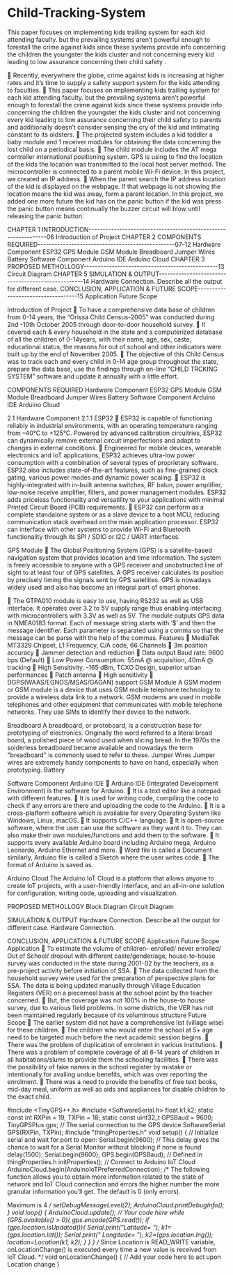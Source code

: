 # Child-Tracking-System
This paper focuses on implementing kids trailing system for each kid attending faculty. but the prevailing systems aren’t powerful enough to forestall the crime against kids since these systems provide info concerning the children the youngster the kids cluster and not concerning every kid leading to low assurance concerning their child safety .

 Recently, everywhere the globe, crime against kids is increasing at higher rates and it’s time to supply a safety support system for the kids attending to faculties.
 This paper focuses on implementing kids trailing system for each kid attending faculty. but the prevailing systems aren’t powerful enough to forestall the crime against kids since these systems provide info concerning the children the youngster the kids cluster and not concerning every kid leading to low assurance concerning their child safety to parents and additionally doesn’t consider sensing the cry of the kid and intimating constant to its oldsters.
 The projected system includes a kid toddler a baby module and 1 receiver modules for obtaining the data concerning the lost child on a periodical basis.
 The child module includes the AT mega controller international positioning system. GPS is using to find the location of the kids the location was transmitted to the local host server method. The microcontroller is connected to a parent mobile Wi-Fi device. In this project, we created an IP address.
 When the parent search the IP address location of the kid is displayed on the webpage. If that webpage is not showing the location means the kid was away, form a parent location. In this project, we added one more future the kid has on the panic button if the kid was press the panic button means continually the buzzer circuit will blow until releasing the panic button.


 CHAPTER 1 INTRODUCTION---------------------------------------------------------------06
Introduction of Project
 CHAPTER 2 COMPONENTS REQUIRED-------------------------------------------------07-12
 Hardware Component
 ESP32
 GPS Module
 GSM Module
Breadboard
 Jumper Wires
Battery
Software Component
 Arduino IDE
 Arduino Cloud
CHAPTER 3 PROPOSED METHOLLOGY------------------------------------------------13
Circuit Diagram
CHAPTER 5 SIMULATION & OUTPUT---------------------------------------------------14
Hardware Connection.
 Describe all the output for different case.
 CONCLUSION, APPLICATION & FUTURE SCOPE-----------------------------------15
 Application
Future Scope

Introduction of Project
 To have a comprehensive data base of children from 0-14 years, the “Orissa Child Census-2005” was conducted during 2nd -10th October 2005 through door-to-door household survey.
 It covered each & every household in the state and a computerized database of all the children of 0-14years, with their name, age, sex, caste, educational status, the reasons for out of school and other indicators were built up by the end of November 2005.
 The objective of this Child Census was to track each and every child in 0-14 age group throughout the state, prepare the data base, use the findings through on-line “CHILD TRCKING SYSTEM” software and update it annually with a little effort.

COMPONENTS REQUIRED
Hardware Component
ESP32
 GPS Module
GSM Module
Breadboard
 Jumper Wires
Battery
 Software Component
Arduino IDE
Arduino Cloud

2.1 Hardware Component
2.1.1 ESP32
 ESP32 is capable of functioning reliably in industrial environments, with an operating temperature ranging from –40°C to +125°C. Powered by advanced calibration circuitries, ESP32 can dynamically remove external circuit imperfections and adapt to changes in external conditions.
 Engineered for mobile devices, wearable electronics and IoT applications, ESP32
achieves ultra-low power consumption with a combination of several types of proprietary software. ESP32 also includes state-of-the-art features, such as fine-grained clock gating, various power modes and dynamic power scaling.
 ESP32 is highly-integrated with in-built antenna switches, RF balun, power amplifier, low-noise receive amplifier, filters, and power management modules. ESP32 adds priceless functionality and versatility to your applications with minimal Printed Circuit Board (PCB) requirements.
 ESP32 can perform as a complete standalone system or as a slave device to a host MCU, reducing communication stack overhead on the main application processor. ESP32 can interface with other systems to provide Wi-Fi and Bluetooth functionality through its SPI / SDIO or I2C / UART interfaces.

 GPS Module  The Global Positioning System (GPS) is a satellite-based navigation system that provides location and time information. The system is freely accessible to anyone with a GPS receiver and unobstructed line of sight to at least four of GPS satellites. A GPS receiver calculates its position by precisely timing the signals sent by GPS satellites. GPS is nowadays widely used and also has become an integral part of smart phones.

 The GTPA010 module is easy to use, having RS232 as well as USB interface. It operates over 3.2 to 5V supply range thus enabling interfacing with microcontrollers with 3.3V as well as 5V. The module outputs GPS data in NMEA0183 format. Each of message string starts with ‘$’ and then the message identifier. Each parameter is separated using a comma so that the message can be parse with the help of the commas. Features  MediaTek MT3329 Chipset, L1 Frequency, C/A code, 66 Channels  3m position accuracy  Jammer detection and reduction  Data output Baud rate: 9600 bps (Default)  Low Power Consumption: 55mA @ acquisition, 40mA @ tracking  High Sensitivity, -165 dBm, TCXO Design, superior urban performances  Patch antenna  High sensitivity  DGPS(WAAS/EGNOS/MSAS/GAGAN) support
 GSM Module A GSM modem or GSM module is a device that uses GSM mobile telephone technology to provide a wireless data link to a network. GSM modems are used in mobile telephones and other equipment that communicates with mobile telephone networks. They use SIMs to identify their device to the network.

Breadboard A breadboard, or protoboard, is a construction base for prototyping of electronics. Originally the word referred to a literal bread board, a polished piece of wood used when slicing bread. In the 1970s the solderless breadboard became available and nowadays the term "breadboard" is commonly used to refer to these.
Jumper Wires Jumper wires are extremely handy components to have on hand, especially when prototyping.
 Battery

 Software Component
 Arduino IDE  Arduino IDE (Integrated Development Environment) is the software for Arduino.  It is a text editor like a notepad with different features.  It is used for writing code, compiling the code to check if any errors are there and uploading the code to the Arduino.  It is a cross-platform software which is available for every Operating System like Windows, Linux, macOS.  It supports C/C++ language.  It is open-source software, where the user can use the software as they want it to. They can also make their own modules/functions and add them to the software.  It supports every available Arduino board including Arduino mega, Arduino Leonardo, Arduino Ethernet and more.  Word file is called a Document similarly, Arduino file is called a Sketch where the user writes code.  The format of Arduino is saved as.

Arduino Cloud The Arduino IoT Cloud is a platform that allows anyone to create IoT projects, with a user-friendly interface, and an all-in-one solution for configuration, writing code, uploading and visualization.

 PROPOSED METHOLLOGY
 Block Diagram
 Circuit Diagram

SIMULATION & OUTPUT
Hardware Connection.
Describe all the output for different case.
Hardware Connection.

CONCLUSION, APPLICATION & FUTURE SCOPE
 Application
 Future Scope
 Application
 To estimate the volume of children- enrolled/ never enrolled/ Out of School/ dropout with different caste/gender/age, house-to-house survey was conducted in the state during 2001-02 by the teachers, as a pre-project activity before initiation of SSA.
 The data collected from the household survey were used for the preparation of perspective plans for SSA. The data is being updated manually through Village Education Registers (VER) on a piecemeal basis at the school point by the teacher concerned.
 But, the coverage was not 100% in the house-to house survey, due to various field problems. In some districts, the VER has not been maintained regularly because of its voluminous structure
 Future Scope
 The earlier system did not have a comprehensive list (village wise) for these children.
 The children who would enter the school at 5+ age need to be targeted much before the next academic session begins.
 There was the problem of duplication of enrolment in various institutions.
 There was a problem of complete coverage of all 6-14 years of children in all habitations/slums to provide them the schooling facilities.
 There was the possibility of fake names in the school register by mistake or intentionally for availing undue benefits, which was over reporting the enrolment.
 There was a need to provide the benefits of free text books, mid-day meal, uniform as well as aids and appliances for disable children to the exact child.

#include <TinyGPS++.h>
#include <SoftwareSerial.h>
float k1,k2;
static const int RXPin = 19, TXPin = 18;
static const uint32_t GPSBaud = 9600;
TinyGPSPlus gps;
// The serial connection to the GPS device
SoftwareSerial GPS(RXPin, TXPin);
#include "thingProperties.h"
void setup() {
// Initialize serial and wait for port to open:
Serial.begin(9600);
// This delay gives the chance to wait for a Serial Monitor without blocking if none is found
delay(1500);
Serial.begin(9600);
GPS.begin(GPSBaud);
// Defined in thingProperties.h
initProperties();
// Connect to Arduino IoT Cloud
ArduinoCloud.begin(ArduinoIoTPreferredConnection);
/*
The following function allows you to obtain more information
related to the state of network and IoT Cloud connection and errors
the higher number the more granular information you’ll get.
The default is 0 (only errors).

Maximum is 4
*/
setDebugMessageLevel(2);
ArduinoCloud.printDebugInfo();
}
void loop() {
ArduinoCloud.update();
// Your code here
while (GPS.available() > 0){
gps.encode(GPS.read());
if (gps.location.isUpdated()){
Serial.print("Latitude= ");
k1=(gps.location.lat());
Serial.print(" Longitude= ");
k2=(gps.location.lng());
location=Location(k1, k2);
}
}
}
/*
Since Location is READ_WRITE variable, onLocationChange() is
executed every time a new value is received from IoT Cloud.
*/
void onLocationChange() {
// Add your code here to act upon Location change
}

